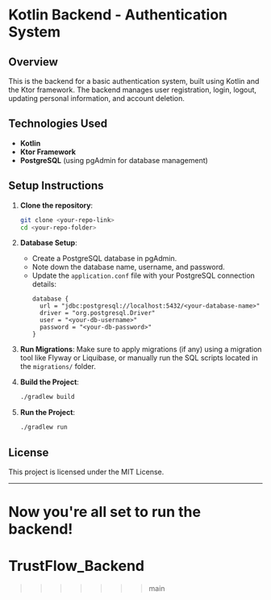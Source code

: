 # Kotlin Backend - Authentication System

## Overview

This is the backend for a basic authentication system, built using Kotlin and the Ktor framework. The backend manages user registration, login, logout, updating personal information, and account deletion.

## Technologies Used

- **Kotlin**
- **Ktor Framework**
- **PostgreSQL** (using pgAdmin for database management)

## Setup Instructions

1. **Clone the repository**:
   ```bash
   git clone <your-repo-link>
   cd <your-repo-folder>
   ```

2. **Database Setup**:
   - Create a PostgreSQL database in pgAdmin.
   - Note down the database name, username, and password.
   - Update the `application.conf` file with your PostgreSQL connection details:
     ```hocon
     database {
       url = "jdbc:postgresql://localhost:5432/<your-database-name>"
       driver = "org.postgresql.Driver"
       user = "<your-db-username>"
       password = "<your-db-password>"
     }
     ```

3. **Run Migrations**:
   Make sure to apply migrations (if any) using a migration tool like Flyway or Liquibase, or manually run the SQL scripts located in the `migrations/` folder.

4. **Build the Project**:
   ```bash
   ./gradlew build
   ```

5. **Run the Project**:
   ```bash
   ./gradlew run
   ```

## License

This project is licensed under the MIT License.

---

Now you're all set to run the backend!
=======
# TrustFlow_Backend
>>>>>>> main
